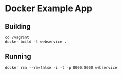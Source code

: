 # Docker Example App

## Building
    cd /vagrant
    docker build -t webservice .

## Running
    docker run --rm=false -i -t -p 8000:8000 webservice
